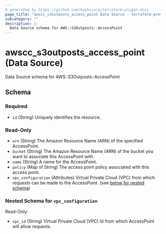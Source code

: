 ```yaml
---
# generated by https://github.com/hashicorp/terraform-plugin-docs
page_title: "awscc_s3outposts_access_point Data Source - terraform-provider-awscc"
subcategory: ""
description: |-
  Data Source schema for AWS::S3Outposts::AccessPoint
---
```


# awscc_s3outposts_access_point (Data Source)

Data Source schema for AWS::S3Outposts::AccessPoint



<!-- schema generated by tfplugindocs -->
## Schema

### Required

- `id` (String) Uniquely identifies the resource.

### Read-Only

- `arn` (String) The Amazon Resource Name (ARN) of the specified AccessPoint.
- `bucket` (String) The Amazon Resource Name (ARN) of the bucket you want to associate this AccessPoint with.
- `name` (String) A name for the AccessPoint.
- `policy` (Map of String) The access point policy associated with this access point.
- `vpc_configuration` (Attributes) Virtual Private Cloud (VPC) from which requests can be made to the AccessPoint. (see [below for nested schema](#nestedatt--vpc_configuration))

<a id="nestedatt--vpc_configuration"></a>
### Nested Schema for `vpc_configuration`

Read-Only:

- `vpc_id` (String) Virtual Private Cloud (VPC) Id from which AccessPoint will allow requests.


